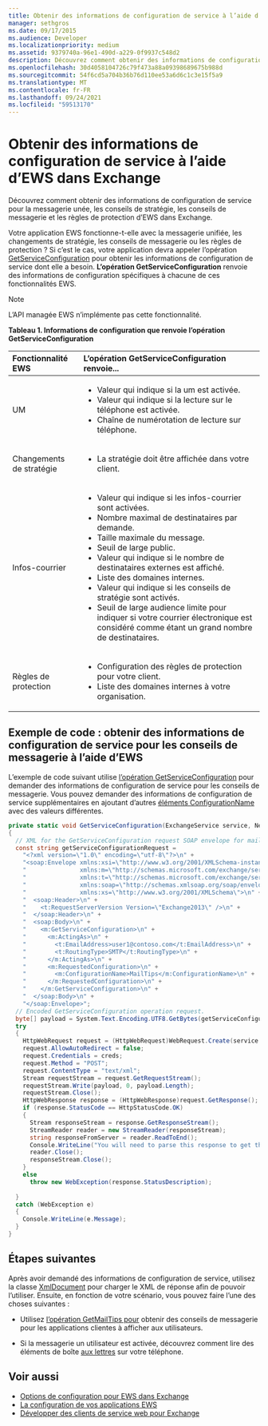```yaml
---
title: Obtenir des informations de configuration de service à l’aide d’EWS dans Exchange
manager: sethgros
ms.date: 09/17/2015
ms.audience: Developer
ms.localizationpriority: medium
ms.assetid: 9379740a-96e1-490d-a229-0f9937c548d2
description: Découvrez comment obtenir des informations de configuration de service pour la messagerie unée, les conseils de stratégie, les conseils de messagerie et les règles de protection d’EWS dans Exchange.
ms.openlocfilehash: 30d4058104726c79f473a88a09398689675b988d
ms.sourcegitcommit: 54f6cd5a704b36b76d110ee53a6d6c1c3e15f5a9
ms.translationtype: MT
ms.contentlocale: fr-FR
ms.lasthandoff: 09/24/2021
ms.locfileid: "59513170"
---
```

# <a name="get-service-configuration-information-by-using-ews-in-exchange"></a>Obtenir des informations de configuration de service à l’aide d’EWS dans Exchange

Découvrez comment obtenir des informations de configuration de service pour la messagerie unée, les conseils de stratégie, les conseils de messagerie et les règles de protection d’EWS dans Exchange.
  
Votre application EWS fonctionne-t-elle avec la messagerie unifiée, les changements de stratégie, les conseils de messagerie ou les règles de protection ? Si c’est le cas, votre application devra appeler l’opération [GetServiceConfiguration](https://msdn.microsoft.com/library/070cbfe5-325a-4955-8e4a-8230ea0459a7%28Office.15%29.aspx) pour obtenir les informations de configuration de service dont elle a besoin. **L’opération GetServiceConfiguration** renvoie des informations de configuration spécifiques à chacune de ces fonctionnalités EWS. 
  
> [!NOTE]
> L’API managée EWS n’implémente pas cette fonctionnalité. 
  
**Tableau 1. Informations de configuration que renvoie l’opération GetServiceConfiguration**

|Fonctionnalité EWS|L’opération GetServiceConfiguration renvoie...|
|:-----|:-----|
|UM  <br/> | <ul><li>Valeur qui indique si la um est activée.</li><li>Valeur qui indique si la lecture sur le téléphone est activée.</li><li>Chaîne de numérotation de lecture sur téléphone.</li></ul> |
|Changements de stratégie  <br/> | <ul><li>La stratégie doit être affichée dans votre client.</li></ul> |
|Infos-courrier  <br/> | <ul><li>Valeur qui indique si les infos-courrier sont activées.</li><li>Nombre maximal de destinataires par demande.</li><li>Taille maximale du message.</li><li>Seuil de large public.</li><li>Valeur qui indique si le nombre de destinataires externes est affiché.</li><li>Liste des domaines internes.</li><li>Valeur qui indique si les conseils de stratégie sont activés.</li><li>Seuil de large audience limite pour indiquer si votre courrier électronique est considéré comme étant un grand nombre de destinataires.  </li></ul>|
|Règles de protection  <br/> | <ul><li>Configuration des règles de protection pour votre client.</li><li>Liste des domaines internes à votre organisation.  </li></ul> |
   
## <a name="code-example-get-service-configuration-information-for-mail-tips-by-using-ews"></a>Exemple de code : obtenir des informations de configuration de service pour les conseils de messagerie à l’aide d’EWS

L’exemple de code suivant utilise [l’opération GetServiceConfiguration](https://msdn.microsoft.com/library/070cbfe5-325a-4955-8e4a-8230ea0459a7%28Office.15%29.aspx) pour demander des informations de configuration de service pour les conseils de messagerie. Vous pouvez demander des informations de configuration de service supplémentaires en ajoutant d’autres [éléments ConfigurationName](https://msdn.microsoft.com/library/3b524a2f-9c6b-4550-9f3d-f78d176b0f7b%28Office.15%29.aspx) avec des valeurs différentes. 
  
```cs
private static void GetServiceConfiguration(ExchangeService service, NetworkCredential creds)
{ 
  // XML for the GetServiceConfiguration request SOAP envelope for mail tips configuration information.
  const string getServiceConfigurationRequest = 
    "<?xml version=\"1.0\" encoding=\"utf-8\"?>\n" +
    "<soap:Envelope xmlns:xsi=\"http://www.w3.org/2001/XMLSchema-instance\"\n" +
    "               xmlns:m=\"http://schemas.microsoft.com/exchange/services/2006/messages\"\n" +
    "               xmlns:t=\"http://schemas.microsoft.com/exchange/services/2006/types\" \n" +
    "               xmlns:soap=\"http://schemas.xmlsoap.org/soap/envelope/\"\n" +
    "               xmlns:xs=\"http://www.w3.org/2001/XMLSchema\">\n" +
    "  <soap:Header>\n" +
    "    <t:RequestServerVersion Version=\"Exchange2013\" />\n" +
    "  </soap:Header>\n" +
    "  <soap:Body>\n" +
    "    <m:GetServiceConfiguration>\n" +
    "      <m:ActingAs>\n" +
    "        <t:EmailAddress>user1@contoso.com</t:EmailAddress>\n" +
    "        <t:RoutingType>SMTP</t:RoutingType>\n" +
    "      </m:ActingAs>\n" +
    "      <m:RequestedConfiguration>\n" +
    "        <m:ConfigurationName>MailTips</m:ConfigurationName>\n" +
    "      </m:RequestedConfiguration>\n" +
    "    </m:GetServiceConfiguration>\n" +
    "  </soap:Body>\n" +
    "</soap:Envelope>";
  // Encoded GetServiceConfiguration operation request.
  byte[] payload = System.Text.Encoding.UTF8.GetBytes(getServiceConfigurationRequest);
  try
  {
    HttpWebRequest request = (HttpWebRequest)WebRequest.Create(service.Url);
    request.AllowAutoRedirect = false;
    request.Credentials = creds;
    request.Method = "POST";
    request.ContentType = "text/xml";
    Stream requestStream = request.GetRequestStream();
    requestStream.Write(payload, 0, payload.Length);
    requestStream.Close();
    HttpWebResponse response = (HttpWebResponse)request.GetResponse();
    if (response.StatusCode == HttpStatusCode.OK)
    {
      Stream responseStream = response.GetResponseStream();
      StreamReader reader = new StreamReader(responseStream);
      string responseFromServer = reader.ReadToEnd();
      Console.WriteLine("You will need to parse this response to get the configuration information:\n\n" + responseFromServer);
      reader.Close();
      responseStream.Close();
    }
    else
      throw new WebException(response.StatusDescription);
          
  }
  catch (WebException e)
  {
    Console.WriteLine(e.Message);
  }
}

```

## <a name="next-steps"></a>Étapes suivantes

Après avoir demandé des informations de configuration de service, utilisez la classe [XmlDocument](https://msdn.microsoft.com/library/system.xml.xmldocument.aspx) pour charger le XML de réponse afin de pouvoir l’utiliser. Ensuite, en fonction de votre scénario, vous pouvez faire l’une des choses suivantes : 
  
- Utilisez [l’opération GetMailTips pour](https://msdn.microsoft.com/library/025483ec-a9f3-4735-8a95-d26e30ea7974%28Office.15%29.aspx) obtenir des conseils de messagerie pour les applications clientes à afficher aux utilisateurs. 
    
- Si la messagerie un utilisateur est activée, découvrez comment lire des éléments de boîte [aux lettres](https://blogs.msdn.com/b/exchangedev/archive/2009/11/05/play-exchange-2010-mailbox-items-on-your-phone-by-using-the-ews-managed-api.aspx) sur votre téléphone. 
    
## <a name="see-also"></a>Voir aussi

- [Options de configuration pour EWS dans Exchange](configuration-options-for-ews-in-exchange.md)    
- [La configuration de vos applications EWS](setting-up-your-ews-application.md)    
- [Développer des clients de service web pour Exchange](develop-web-service-clients-for-exchange.md)
    

